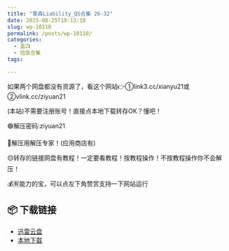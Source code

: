 ```yaml
---
title: "覃森Liability_QS合集 26-32"
date: 2025-08-25T18:13:18
slug: wp-10110
permalink: /posts/wp-10110/
categories:
  - 盖📺
  - 恰饭合集
tags:

---
```


如果两个网盘都没有资源了，看这个网站👉①link3.cc/xianyu21或②vlink.cc/ziyuan21

(本站)不需要注册账号！直接点本地下载转存OK？懂吧！

🟢解压密码:ziyuan21

🔵解压用解压专家！(应用商店有)

🟡转存的链接网盘有教程！一定要看教程！按教程操作！不按教程操作你不会解压！

💰🈶能力的宝，可以点左下角赞赏支持一下网站运行

## 📦 下载链接
- [迅雷云盘](https://blziyuan21.com/pay-download/10110?key=406cfb6995&down_id=0)
- [本地下载](https://blziyuan21.com/pay-download/10110?key=406cfb6995&down_id=1)

